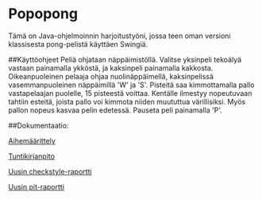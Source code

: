 # Popopong

Tämä on Java-ohjelmoinnin harjoitustyöni, jossa teen oman versioni klassisesta pong-pelistä käyttäen Swingiä.

##Käyttöohjeet
Peliä ohjataan näppäimistöllä. Valitse yksinpeli tekoälyä vastaan painamalla ykköstä, ja kaksinpeli painamalla kakkosta. Oikeanpuoleinen pelaaja ohjaa nuolinäppäimellä, kaksinpelissä vasemmanpuoleinen näppäimillä 'W' ja 'S'. Pisteitä saa kimmottamalla pallo vastapelaajan puolelle, 15 pisteestä voittaa. Kentälle ilmestyy nopeutuvaan tahtiin esteitä, joista pallo voi kimmota niiden muututtua värillisiksi. Myös pallon nopeus kasvaa pelin edetessä. Pauseta peli painamalla 'P'.

##Dokumentaatio:

[Aihemäärittely](https://github.com/irenenikk/Popopong/blob/master/dokumentaatio/aiheenKuvausJaRakenne.md)

[Tuntikirjanpito](https://github.com/irenenikk/Popopong/blob/master/dokumentaatio/tuntikirjanpito.md)

[Uusin checkstyle-raportti](https://htmlpreview.github.io/?https://github.com/irenenikk/Popopong/blob/master/dokumentaatio/checkstyle-raportti/checkstyle.html)

[Uusin pit-raportti](https://htmlpreview.github.io/?https://github.com/irenenikk/Popopong/blob/master/dokumentaatio/pit-raportti/201703012113/index.html)
